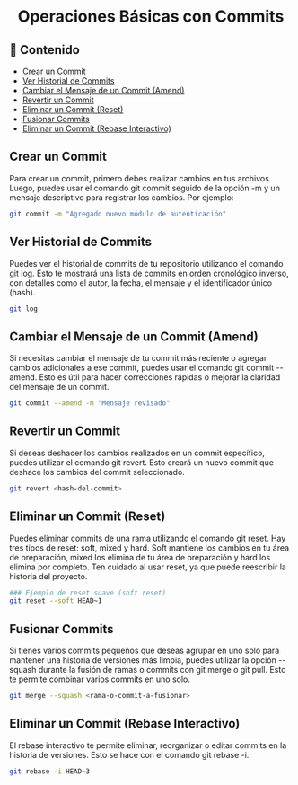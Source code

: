 <h1 align="center">Operaciones Básicas con Commits</h1>

<h2>📑 Contenido</h2>

- [Crear un Commit](#crear-un-commit)
- [Ver Historial de Commits](#ver-historial-de-commits)
- [Cambiar el Mensaje de un Commit (Amend)](#cambiar-el-mensaje-de-un-commit-amend)
- [Revertir un Commit](#revertir-un-commit)
- [Eliminar un Commit (Reset)](#eliminar-un-commit-reset)
- [Fusionar Commits](#fusionar-commits)
- [Eliminar un Commit (Rebase Interactivo)](#eliminar-un-commit-rebase-interactivo)

## Crear un Commit

Para crear un commit, primero debes realizar cambios en tus archivos. Luego, puedes usar el comando git commit seguido de la opción -m y un mensaje descriptivo para registrar los cambios. Por ejemplo:

```bash
git commit -m "Agregado nuevo módulo de autenticación"
```

## Ver Historial de Commits

Puedes ver el historial de commits de tu repositorio utilizando el comando git log. Esto te mostrará una lista de commits en orden cronológico inverso, con detalles como el autor, la fecha, el mensaje y el identificador único (hash).

```bash
git log
```

## Cambiar el Mensaje de un Commit (Amend)

Si necesitas cambiar el mensaje de tu commit más reciente o agregar cambios adicionales a ese commit, puedes usar el comando git commit --amend. Esto es útil para hacer correcciones rápidas o mejorar la claridad del mensaje de un commit.

```bash
git commit --amend -m "Mensaje revisado"
```

## Revertir un Commit

Si deseas deshacer los cambios realizados en un commit específico, puedes utilizar el comando git revert. Esto creará un nuevo commit que deshace los cambios del commit seleccionado.

```bash
git revert <hash-del-commit>
```

## Eliminar un Commit (Reset)

Puedes eliminar commits de una rama utilizando el comando git reset. Hay tres tipos de reset: soft, mixed y hard. Soft mantiene los cambios en tu área de preparación, mixed los elimina de tu área de preparación y hard los elimina por completo. Ten cuidado al usar reset, ya que puede reescribir la historia del proyecto.

```bash
### Ejemplo de reset suave (soft reset)
git reset --soft HEAD~1
```

## Fusionar Commits

Si tienes varios commits pequeños que deseas agrupar en uno solo para mantener una historia de versiones más limpia, puedes utilizar la opción --squash durante la fusión de ramas o commits con git merge o git pull. Esto te permite combinar varios commits en uno solo.

```bash
git merge --squash <rama-o-commit-a-fusionar>
```

## Eliminar un Commit (Rebase Interactivo)

El rebase interactivo te permite eliminar, reorganizar o editar commits en la historia de versiones. Esto se hace con el comando git rebase -i.

```bash
git rebase -i HEAD~3
```
